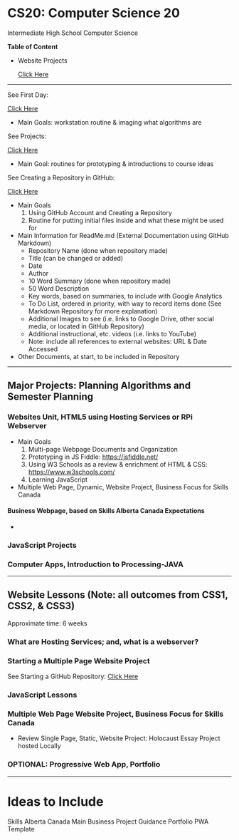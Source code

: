 # CS20: Computer Science 20
Intermediate High School Computer Science

**Table of Content**
- Website Projects <a href="https://github.com/MercersKitchen/CS20#websites-unit-html5-using-hosting-services-or-rpi-webserver" ><p>Click Here</p></a>

---

See First Day: <a href="https://github.com/MercersKitchen/Computer-Science-Planning/tree/master/First%20Day"><p>Click Here</p></a>
- Main Goals: workstation routine & imaging what algorithms are

See Projects: <a href="https://github.com/MercersKitchen/Computer-Science-Planning/tree/master/Projects"><p>Click Here</p></a>
- Main Goal: routines for prototyping & introductions to course ideas

See Creating a Repository in GitHub: <a href="https://github.com/MercersKitchen/Computer-Science-Planning/blob/master/Projects/Creating%20a%20GitHub%20Repository.txt"><p>Click Here</p></a>
- Main Goals
   1. Using GitHub Account and Creating a Repository
   2. Routine for putting initial files inside and what these might be used for
- Main Information for ReadMe.md (External Documentation using GitHub Markdown)
   - Repository Name (done when repository made)
   - Title (can be changed or added)
   - Date
   - Author
   - 10 Word Summary (done when repository made)
   - 50 Word Description
   - Key words, based on summaries, to include with Google Analytics
   - To Do List, ordered in priority, with way to record items done (See Markdown Repository for more explanation)
   - Additional Images to see (i.e. links to Google Drive, other social media, or located in GitHub Repository)
   - Additional instructional, etc. videos (i.e. links to YouTube)
   - Note: include all references to external websites: URL & Date Accessed
- Other Documents, at start, to be included in Repository

---

## Major Projects: Planning Algorithms and Semester Planning

### Websites Unit, HTML5 using Hosting Services or RPi Webserver
- Main Goals
   1. Multi-page Webpage Documents and Organization
   2. Prototyping in JS Fiddle: https://jsfiddle.net/
   3. Using W3 Schools as a review & enrichment of HTML & CSS: https://www.w3schools.com/
   3. Learning JavaScript
- Multiple Web Page, Dynamic, Website Project, Business Focus for Skills Canada

#### Business Webpage, based on Skills Alberta Canada Expectations
-

### JavaScript Projects

### Computer Apps, Introduction to Processing-JAVA

---

## Website Lessons (Note: all outcomes from CSS1, CSS2, & CSS3)
   Approximate time: 6 weeks

### What are Hosting Services; and, what is a webserver?

### Starting a Multiple Page Website Project

See Starting a GitHub Repository: <a href="https://github.com/MercersKitchen/Computer-Science-Planning/blob/master/Projects/Creating%20a%20GitHub%20Repository.txt">Click Here</a>
### JavaScript Lessons

### Multiple Web Page Website Project, Business Focus for Skills Canada
- Review Single Page, Static, Website Project: Holocaust Essay Project hosted Locally


### OPTIONAL: Progressive Web App, Portfolio

---

# Ideas to Include

Skills Alberta Canada Main Business Project Guidance
Portfolio PWA Template

